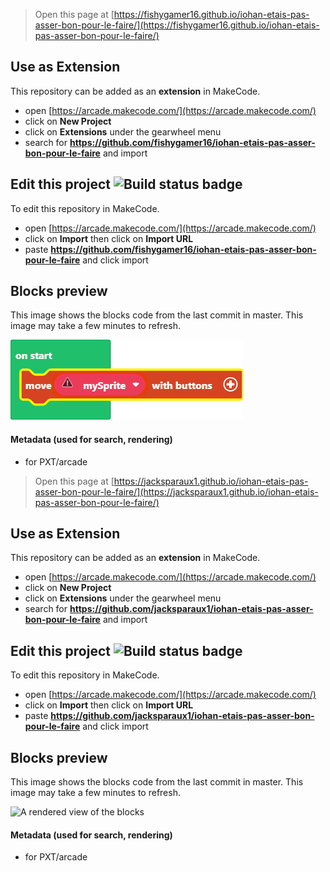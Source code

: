  


> Open this page at [https://fishygamer16.github.io/iohan-etais-pas-asser-bon-pour-le-faire/](https://fishygamer16.github.io/iohan-etais-pas-asser-bon-pour-le-faire/)

## Use as Extension

This repository can be added as an **extension** in MakeCode.

* open [https://arcade.makecode.com/](https://arcade.makecode.com/)
* click on **New Project**
* click on **Extensions** under the gearwheel menu
* search for **https://github.com/fishygamer16/iohan-etais-pas-asser-bon-pour-le-faire** and import

## Edit this project ![Build status badge](https://github.com/fishygamer16/iohan-etais-pas-asser-bon-pour-le-faire/workflows/MakeCode/badge.svg)

To edit this repository in MakeCode.

* open [https://arcade.makecode.com/](https://arcade.makecode.com/)
* click on **Import** then click on **Import URL**
* paste **https://github.com/fishygamer16/iohan-etais-pas-asser-bon-pour-le-faire** and click import

## Blocks preview

This image shows the blocks code from the last commit in master.
This image may take a few minutes to refresh.

![A rendered view of the blocks](https://github.com/fishygamer16/iohan-etais-pas-asser-bon-pour-le-faire/raw/master/.github/makecode/blocks.png)

#### Metadata (used for search, rendering)

* for PXT/arcade
<script src="https://makecode.com/gh-pages-embed.js"></script><script>makeCodeRender("{{ site.makecode.home_url }}", "{{ site.github.owner_name }}/{{ site.github.repository_name }}");</script>



> Open this page at [https://jacksparaux1.github.io/iohan-etais-pas-asser-bon-pour-le-faire/](https://jacksparaux1.github.io/iohan-etais-pas-asser-bon-pour-le-faire/)

## Use as Extension

This repository can be added as an **extension** in MakeCode.

* open [https://arcade.makecode.com/](https://arcade.makecode.com/)
* click on **New Project**
* click on **Extensions** under the gearwheel menu
* search for **https://github.com/jacksparaux1/iohan-etais-pas-asser-bon-pour-le-faire** and import

## Edit this project ![Build status badge](https://github.com/jacksparaux1/iohan-etais-pas-asser-bon-pour-le-faire/workflows/MakeCode/badge.svg)

To edit this repository in MakeCode.

* open [https://arcade.makecode.com/](https://arcade.makecode.com/)
* click on **Import** then click on **Import URL**
* paste **https://github.com/jacksparaux1/iohan-etais-pas-asser-bon-pour-le-faire** and click import

## Blocks preview

This image shows the blocks code from the last commit in master.
This image may take a few minutes to refresh.

![A rendered view of the blocks](https://github.com/jacksparaux1/iohan-etais-pas-asser-bon-pour-le-faire/raw/master/.github/makecode/blocks.png)

#### Metadata (used for search, rendering)

* for PXT/arcade
<script src="https://makecode.com/gh-pages-embed.js"></script><script>makeCodeRender("{{ site.makecode.home_url }}", "{{ site.github.owner_name }}/{{ site.github.repository_name }}");</script>
